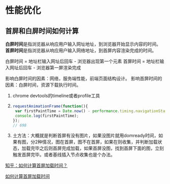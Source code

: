# 性能优化

## 首屏和白屏时间如何计算

**白屏时间**是指浏览器从响应用户输入网址地址，到浏览器开始显示内容的时间。
**首屏时间**是指浏览器从响应用户输入网络地址，到首屏内容渲染完成的时间。

白屏时间 = 地址栏输入网址后回车 - 浏览器出现第一个元素
首屏时间 = 地址栏输入网址后回车 - 浏览器第一屏渲染完成

影响白屏时间的因素：网络，服务端性能，前端页面结构设计。
影响首屏时间的因素：白屏时间，资源下载执行时间。

1. chrome devtools的timeline或者profile工具

2. ```js
   requestAnimationFrame(function(){
   	var firstPaintTime = Date.now() - performance.timing.navigationStart;    
   	console.log(firstPaintTime);
   });
   // 698
   ```

3. 土方法：大概就是判断首屏有没有图片，如果没图片就用domready时间，如果有图，分2种情况，图在首屏，图不在首屏，如果在则收集，并判断加载状态，加载完毕之后则首屏完成加载，如果首屏没图，找到首屏下面的图，立刻触发首屏完毕。或者基线插入节点收集也是个办法。

[知乎：如何计算首屏加载时间？](https://www.zhihu.com/question/23212408)

[如何计算首屏加载时间](https://gitai.me/2018/04/fp/#fn1)